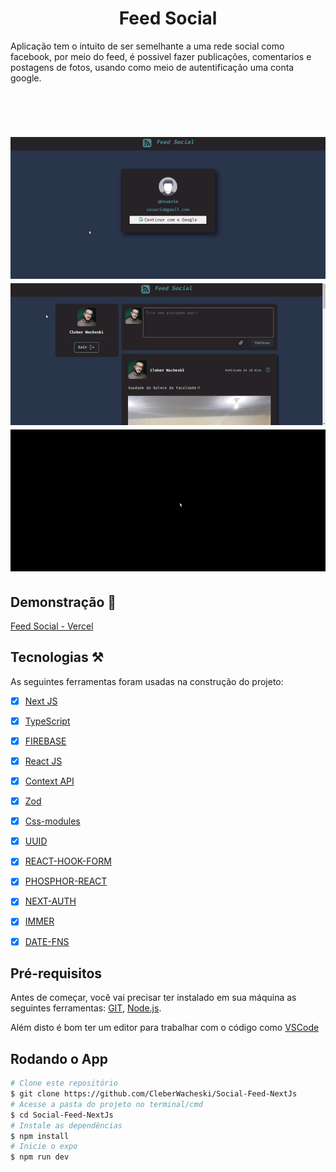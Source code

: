 <h1 align="center">Feed Social</h1>

<p align="left">Aplicação tem o intuito de ser semelhante a uma rede social como facebook, por meio do feed, é possivel fazer publicações, comentarios e postagens de fotos, usando como meio de autentificação uma conta google.</p>

##

<br>


<h1 align="left">
  <img src="./github/login.gif"/>
  <img src="./github/Feed.gif"/>
  <img src="./github/upload.gif"/>

</h1>


## Demonstração :rocket: 

[Feed Social - Vercel](https://social-feed-tawny.vercel.app/)

## Tecnologias :hammer_and_pick:

As seguintes ferramentas foram usadas na construção do projeto:

- [x] [Next JS](https://nextjs.org/)
- [x] [TypeScript](https://www.typescriptlang.org/)
- [x] [FIREBASE](https://firebase.google.com/)
- [x] [React JS](https://pt-br.reactjs.org/)
- [x] [Context API](https://pt-br.reactjs.org/docs/context.html)
- [x] [Zod](https://github.com/colinhacks/zod)
- [x] [Css-modules](https://github.com/css-modules/css-modules)
- [x] [UUID](https://www.npmjs.com/package/uuid) 
- [x] [REACT-HOOK-FORM](https://react-hook-form.com/)
- [x] [PHOSPHOR-REACT](https://phosphoricons.com/)
- [x] [NEXT-AUTH](https://next-auth.js.org/)
- [x] [IMMER](https://github.com/immerjs/immer)
- [x] [DATE-FNS](https://date-fns.org/)


## Pré-requisitos

Antes de começar, você vai precisar ter instalado em sua máquina as seguintes ferramentas:
[GIT](https://git-scm.com/), [Node.js](https://nodejs.org/en/).

Além disto é bom ter um editor para trabalhar com o código como [VSCode](https://code.visualstudio.com/)


## Rodando o App

```bash
# Clone este repositório
$ git clone https://github.com/CleberWacheski/Social-Feed-NextJs
# Acesse a pasta do projeto no terminal/cmd
$ cd Social-Feed-NextJs
# Instale as dependências
$ npm install 
# Inicie o expo
$ npm run dev
```





